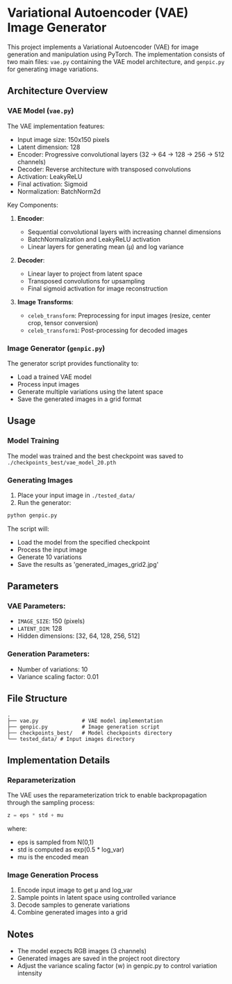 # Variational Autoencoder (VAE) Image Generator

This project implements a Variational Autoencoder (VAE) for image generation and manipulation using PyTorch. The implementation consists of two main files: `vae.py` containing the VAE model architecture, and `genpic.py` for generating image variations.

## Architecture Overview

### VAE Model (`vae.py`)

The VAE implementation features:
- Input image size: 150x150 pixels
- Latent dimension: 128
- Encoder: Progressive convolutional layers (32 → 64 → 128 → 256 → 512 channels)
- Decoder: Reverse architecture with transposed convolutions
- Activation: LeakyReLU
- Final activation: Sigmoid
- Normalization: BatchNorm2d

Key Components:
1. **Encoder**:
   - Sequential convolutional layers with increasing channel dimensions
   - BatchNormalization and LeakyReLU activation
   - Linear layers for generating mean (μ) and log variance

2. **Decoder**:
   - Linear layer to project from latent space
   - Transposed convolutions for upsampling
   - Final sigmoid activation for image reconstruction

3. **Image Transforms**:
   - `celeb_transform`: Preprocessing for input images (resize, center crop, tensor conversion)
   - `celeb_transform1`: Post-processing for decoded images

### Image Generator (`genpic.py`)

The generator script provides functionality to:
- Load a trained VAE model
- Process input images
- Generate multiple variations using the latent space
- Save the generated images in a grid format

## Usage

### Model Training

The model was trained and the best checkpoint was saved to `./checkpoints_best/vae_model_20.pth`

### Generating Images

1. Place your input image in `./tested_data/`
2. Run the generator:
```bash
python genpic.py
```

The script will:
- Load the model from the specified checkpoint
- Process the input image
- Generate 10 variations
- Save the results as 'generated_images_grid2.jpg'

## Parameters

### VAE Parameters:
- `IMAGE_SIZE`: 150 (pixels)
- `LATENT_DIM`: 128
- Hidden dimensions: [32, 64, 128, 256, 512]

### Generation Parameters:
- Number of variations: 10
- Variance scaling factor: 0.01

## File Structure

```
.
├── vae.py              # VAE model implementation
├── genpic.py           # Image generation script
├── checkpoints_best/   # Model checkpoints directory
└── tested_data/ # Input images directory
```

## Implementation Details

### Reparameterization

The VAE uses the reparameterization trick to enable backpropagation through the sampling process:
```python
z = eps * std + mu
```
where:
- eps is sampled from N(0,1)
- std is computed as exp(0.5 * log_var)
- mu is the encoded mean

### Image Generation Process

1. Encode input image to get μ and log_var
2. Sample points in latent space using controlled variance
3. Decode samples to generate variations
4. Combine generated images into a grid

## Notes

- The model expects RGB images (3 channels)
- Generated images are saved in the project root directory
- Adjust the variance scaling factor (w) in genpic.py to control variation intensity

